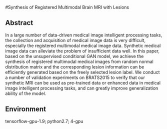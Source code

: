 #Synthesis of Registered Multimodal Brain MRI with Lesions
## Abstract
In a large number of data-driven medical image intelligent processing tasks, the collection and acquisition of medical image data is very difficult, especially the registered multimodal medical image data. Synthetic medical image data can alleviate the problem of insufficient data well. In this paper, based on the unsupervised conditional GAN model, we achieve the synthesis of registered multimodal medical images from random normal distribution matrix and the corresponding lesion information can be efficiently generated based on the freely selected lesion label. We conduct a number of validation experiments on BRATS2015 to verify that our synthetic MRI can be used as pre-trained data or enhanced data in medical image intelligent processing tasks, and can greatly improve generalization ability of the model.
## Environment
tensorflow-gpu-1.9; python2.7; 4-gpu

